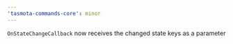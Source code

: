 ```yaml
---
'tasmota-commands-core': minor
---
```


`OnStateChangeCallback` now receives the changed state keys as a parameter
